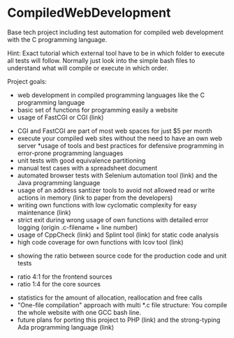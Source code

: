# CompiledWebDevelopment
Base tech project including test automation for compiled web development with the C programming language.

Hint:
Exact tutorial which external tool have to be in which folder to execute all tests will follow.
Normally just look into the simple bash files to understand what will compile or execute in which order.

Project goals:

* web development in compiled programming languages like the C programming language
* basic set of functions for programming easily a website
* usage of FastCGI or CGI (link)
- CGI and FastCGI are part of most web spaces for just $5 per month
- execute your compiled web sites without the need to have an own web server
*usage of tools and best practices for defensive programming in error-prone programming languages
- unit tests with good equivalence partitioning
- manual test cases with a spreadsheet document
- automated browser tests with Selenium automation tool (link) and the Java programming language
- usage of an address santizer tools to avoid not allowed read or write actions in memory (link to paper from the developers)
- writing own functions with low cyclomatic complexity for easy maintenance (link)
- strict exit during wrong usage of own functions with detailed error logging (origin .c-filename + line number)
- usage of CppCheck (link) and Splint tool (link) for static code analysis
- high code coverage for own functions with lcov tool (link)
* showing the ratio between source code for the production code and unit tests
- ratio 4:1 for the frontend sources
- ratio 1:4 for the core sources
* statistics for the amount of allocation, reallocation and free calls
* "One-file compilation" approach with multi *.c file structure: You compile the whole website with one GCC bash line.
* future plans for porting this project to PHP (link) and the strong-typing Ada programming language (link)
